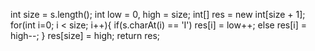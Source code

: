 int size = s.length();
int low = 0, high = size;
int[] res = new int[size + 1];
for(int i=0; i < size; i++){
if(s.charAt(i) == 'I') res[i] = low++;
else res[i] = high--;
}
res[size] = high;
return res;